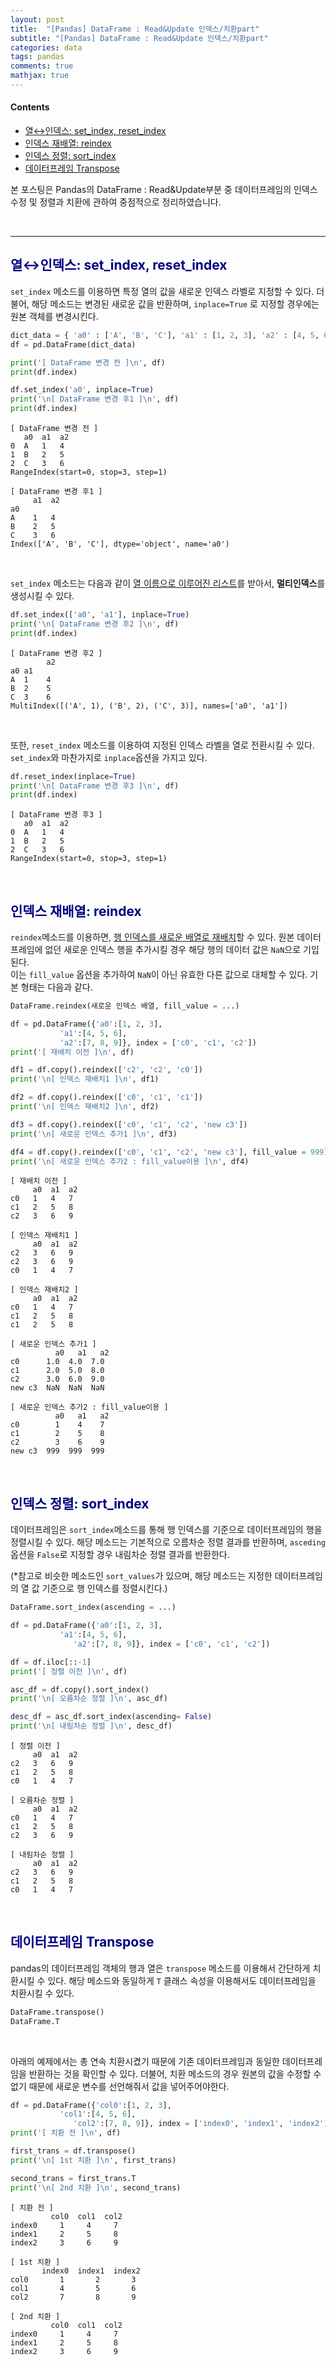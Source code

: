 ```yaml
---
layout: post
title:  "[Pandas] DataFrame : Read&Update 인덱스/치환part"
subtitle: "[Pandas] DataFrame : Read&Update 인덱스/치환part"
categories: data
tags: pandas
comments: true
mathjax: true
---
```

#### Contents
- [열↔인덱스: set_index, reset_index](#열인덱스-set_index-reset_index)
- [인덱스 재배열: reindex](#인덱스-재배열-reindex)
- [인덱스 정렬: sort_index](#인덱스-정렬-sort_index)
- [데이터프레임 Transpose](#데이터프레임-Transpose)

본 포스팅은 Pandas의 DataFrame : Read&Update부분 중 데이터프레임의 인덱스 수정 및 정렬과 치환에 관하여 중점적으로 정리하였습니다.

<br>

---

##  <span style="color:navy">열↔인덱스: set_index, reset_index<span>

`set_index` 메소드를 이용하면 특정 열의 값을 새로운 인덱스 라벨로 지정할 수 있다. 더불어, 해당 메소드는 변경된 새로운 값을 반환하며, `inplace=True` 로 지정할 경우에는 원본 객체를 변경시킨다.

```python
dict_data = { 'a0' : ['A', 'B', 'C'], 'a1' : [1, 2, 3], 'a2' : [4, 5, 6]}
df = pd.DataFrame(dict_data)

print('[ DataFrame 변경 전 ]\n', df)
print(df.index)

df.set_index('a0', inplace=True)
print('\n[ DataFrame 변경 후1 ]\n', df)
print(df.index)
```

```
[ DataFrame 변경 전 ]
   a0  a1  a2
0  A   1   4
1  B   2   5
2  C   3   6
RangeIndex(start=0, stop=3, step=1)

[ DataFrame 변경 후1 ]
     a1  a2
a0        
A    1   4
B    2   5
C    3   6
Index(['A', 'B', 'C'], dtype='object', name='a0')
```

<br>

`set_index` 메소드는 다음과 같이 <u>열 이름으로 이루어진 리스트</u>를 받아서, 
**멀티인덱스**를 생성시킬 수 있다.

```python
df.set_index(['a0', 'a1'], inplace=True)
print('\n[ DataFrame 변경 후2 ]\n', df)
print(df.index)
```

```
[ DataFrame 변경 후2 ]
        a2
a0 a1    
A  1    4
B  2    5
C  3    6
MultiIndex([('A', 1), ('B', 2), ('C', 3)], names=['a0', 'a1'])
```

<br>

또한,  `reset_index` 메소드를 이용하여 지정된 인덱스 라벨을 열로 전환시킬 수 있다. `set_index`와 마찬가지로 `inplace`옵션을 가지고 있다.

```python
df.reset_index(inplace=True)
print('\n[ DataFrame 변경 후3 ]\n', df)
print(df.index)
```

```
[ DataFrame 변경 후3 ]
   a0  a1  a2
0  A   1   4
1  B   2   5
2  C   3   6
RangeIndex(start=0, stop=3, step=1)
```

<br>

##  <span style="color:navy">인덱스 재배열: reindex<span>

`reindex`메소드를 이용하면, <u>행 인덱스를 새로운 배열로 재배치</u>할 수 있다.  원본 데이터프레임에 없던 새로운 인덱스 행을 추가시킬 경우 해당 행의 데이터 값은 `NaN`으로 기입된다. <br> 이는 `fill_value` 옵션을 추가하여 `NaN`이 아닌 유효한 다른 값으로 대체할 수 있다.  기본 형태는 다음과 같다.

```python
DataFrame.reindex(새로운 인덱스 배열, fill_value = ...)
```

```python
df = pd.DataFrame({'a0':[1, 2, 3], 
		   'a1':[4, 5, 6], 
		   'a2':[7, 8, 9]}, index = ['c0', 'c1', 'c2'])
print('[ 재배치 이전 ]\n', df)

df1 = df.copy().reindex(['c2', 'c2', 'c0'])
print('\n[ 인덱스 재배치1 ]\n', df1)

df2 = df.copy().reindex(['c0', 'c1', 'c1'])
print('\n[ 인덱스 재배치2 ]\n', df2)

df3 = df.copy().reindex(['c0', 'c1', 'c2', 'new c3'])
print('\n[ 새로운 인덱스 추가1 ]\n', df3)

df4 = df.copy().reindex(['c0', 'c1', 'c2', 'new c3'], fill_value = 999)
print('\n[ 새로운 인덱스 추가2 : fill_value이용 ]\n', df4)
```

```
[ 재배치 이전 ]
     a0  a1  a2
c0   1   4   7
c1   2   5   8
c2   3   6   9

[ 인덱스 재배치1 ]
     a0  a1  a2
c2   3   6   9
c2   3   6   9
c0   1   4   7

[ 인덱스 재배치2 ]
     a0  a1  a2
c0   1   4   7
c1   2   5   8
c1   2   5   8

[ 새로운 인덱스 추가1 ]
          a0   a1   a2
c0      1.0  4.0  7.0
c1      2.0  5.0  8.0
c2      3.0  6.0  9.0
new c3  NaN  NaN  NaN

[ 새로운 인덱스 추가2 : fill_value이용 ]
          a0   a1   a2
c0        1    4    7
c1        2    5    8
c2        3    6    9
new c3  999  999  999
```

<br>

##  <span style="color:navy">인덱스 정렬: sort_index<span>

데이터프레임은 `sort_index`메소드를 통해 행 인덱스를 기준으로 데이터프레임의 행을 정렬시킬 수 있다. 해당 메소드는 기본적으로 오름차순 정렬 결과를 반환하며, `asceding`옵션을 `False`로 지정할 경우 내림차순 정렬 결과를 반환한다.  <br>

(*참고로 비슷한 메소드인 `sort_values`가 있으며, 해당 메소드는 지정한 데이터프레임의 열 값 기준으로 행 인덱스를 정렬시킨다.)

```python
DataFrame.sort_index(ascending = ...)
```

```python
df = pd.DataFrame({'a0':[1, 2, 3], 
		   'a1':[4, 5, 6], 
	          'a2':[7, 8, 9]}, index = ['c0', 'c1', 'c2'])

df = df.iloc[::-1]
print('[ 정렬 이전 ]\n', df)

asc_df = df.copy().sort_index()
print('\n[ 오름차순 정렬 ]\n', asc_df)

desc_df = asc_df.sort_index(ascending= False)
print('\n[ 내림차순 정렬 ]\n', desc_df)
```

```
[ 정렬 이전 ]
     a0  a1  a2
c2   3   6   9
c1   2   5   8
c0   1   4   7

[ 오름차순 정렬 ]
     a0  a1  a2
c0   1   4   7
c1   2   5   8
c2   3   6   9

[ 내림차순 정렬 ]
     a0  a1  a2
c2   3   6   9
c1   2   5   8
c0   1   4   7
```

<br>

##  <span style="color:navy">데이터프레임 Transpose<span>

pandas의 데이터프레임 객체의 행과 열은 `transpose` 메소드를 이용해서 간단하게 치환시킬 수 있다.  해당 메소드와 동일하게 `T` 클래스 속성을 이용해서도 데이터프레임을 치환시킬 수 있다.

```python
DataFrame.transpose()
DataFrame.T
```

<br>

아래의 예제에서는 총 연속 치환시켰기 때문에 기존 데이터프레임과 동일한 데이터프레임을 반환하는 것을 확인할 수 있다.  더불어, 치환 메소드의 경우 원본의 값을 수정할 수 없기 때문에 새로운 변수를 선언해줘서 값을 넣어주어야한다.

```python
df = pd.DataFrame({'col0':[1, 2, 3], 
		   'col1':[4, 5, 6], 
	          'col2':[7, 8, 9]}, index = ['index0', 'index1', 'index2'])
print('[ 치환 전 ]\n', df)

first_trans = df.transpose()
print('\n[ 1st 치환 ]\n', first_trans)

second_trans = first_trans.T
print('\n[ 2nd 치환 ]\n', second_trans)
```

```
[ 치환 전 ]
         col0  col1  col2
index0     1     4     7
index1     2     5     8
index2     3     6     9

[ 1st 치환 ]
       index0  index1  index2
col0       1       2       3
col1       4       5       6
col2       7       8       9

[ 2nd 치환 ]
         col0  col1  col2
index0     1     4     7
index1     2     5     8
index2     3     6     9
```


